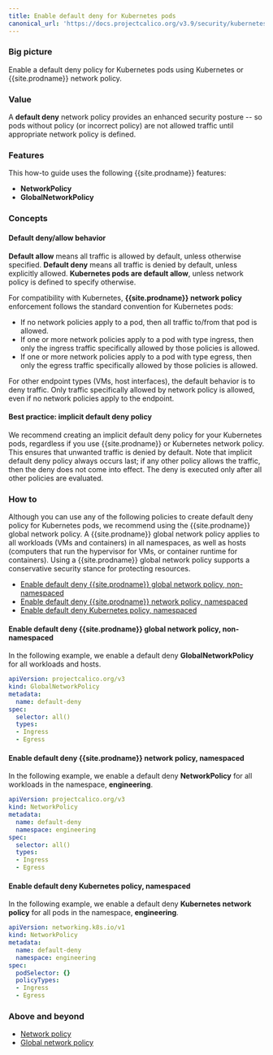 ```yaml
---
title: Enable default deny for Kubernetes pods
canonical_url: 'https://docs.projectcalico.org/v3.9/security/kubernetes-default-deny'
---
```


### Big picture

Enable a default deny policy for Kubernetes pods using Kubernetes or {{site.prodname}} network policy.

### Value

A **default deny** network policy provides an enhanced security posture -- so pods without policy (or incorrect policy) are not allowed traffic until appropriate network policy is defined.

### Features

This how-to guide uses the following {{site.prodname}} features:
- **NetworkPolicy**
- **GlobalNetworkPolicy**

### Concepts

#### Default deny/allow behavior

**Default allow** means all traffic is allowed by default, unless otherwise specified. **Default deny** means all traffic is denied by default, unless explicitly allowed. **Kubernetes pods are default allow**, unless network policy is defined to specify otherwise.

For compatibility with Kubernetes, **{{site.prodname}} network policy** enforcement follows the standard convention for Kubernetes pods:
- If no network policies apply to a pod, then all traffic to/from that pod is allowed.
- If one or more network policies apply to a pod with type ingress, then only the ingress traffic specifically allowed by those policies is allowed.
- If one or more network policies apply to a pod with type egress, then only the egress traffic specifically allowed by those policies is allowed.

For other endpoint types (VMs, host interfaces), the default behavior is to deny traffic. Only traffic specifically allowed by network policy is allowed, even if no network policies apply to the endpoint.

#### Best practice: implicit default deny policy

We recommend creating an implicit default deny policy for your Kubernetes pods, regardless if you use {{site.prodname}} or Kubernetes network policy. This ensures that unwanted traffic is denied by default. Note that implicit default deny policy always occurs last; if any other policy allows the traffic, then the deny does not come into effect. The deny is executed only after all other policies are evaluated.

### How to

Although you can use any of the following policies to create default deny policy for Kubernetes pods, we recommend using the {{site.prodname}} global network policy. A {{site.prodname}} global network policy applies to all workloads (VMs and containers) in all namespaces, as well as hosts (computers that run the hypervisor for VMs, or container runtime for containers). Using a {{site.prodname}} global network policy supports a conservative security stance for protecting resources.

- [Enable default deny {{site.prodname}} global network policy, non-namespaced](#enable-default-deny-calico-global-network-policy-non-namespaced)
- [Enable default deny {{site.prodname}} network policy, namespaced](#enable-default-deny-calico-network-policy-namespaced)
- [Enable default deny Kubernetes policy, namespaced](#enable-default-deny-Kubernetes-policy-namespaced)

#### Enable default deny {{site.prodname}} global network policy, non-namespaced

In the following example, we enable a default deny **GlobalNetworkPolicy** for all workloads and hosts.

```yaml
apiVersion: projectcalico.org/v3
kind: GlobalNetworkPolicy
metadata:
  name: default-deny
spec:
  selector: all()
  types:
  - Ingress
  - Egress
```

#### Enable default deny {{site.prodname}} network policy, namespaced

In the following example, we enable a default deny **NetworkPolicy** for all workloads in the namespace, **engineering**.

```yaml
apiVersion: projectcalico.org/v3
kind: NetworkPolicy
metadata:
  name: default-deny
  namespace: engineering
spec:
  selector: all()
  types:
  - Ingress
  - Egress
```

#### Enable default deny Kubernetes policy, namespaced

In the following example, we enable a default deny **Kubernetes network policy** for all pods in the namespace, **engineering**.

```yaml
apiVersion: networking.k8s.io/v1
kind: NetworkPolicy
metadata:
  name: default-deny
  namespace: engineering
spec:
  podSelector: {}
  policyTypes:
  - Ingress
  - Egress
```

### Above and beyond

- [Network policy]({{site.baseurl}}/{{page.version}}/reference/resources/networkpolicy)
- [Global network policy]({{site.baseurl}}/{{page.version}}/reference/resources/globalnetworkpolicy)
